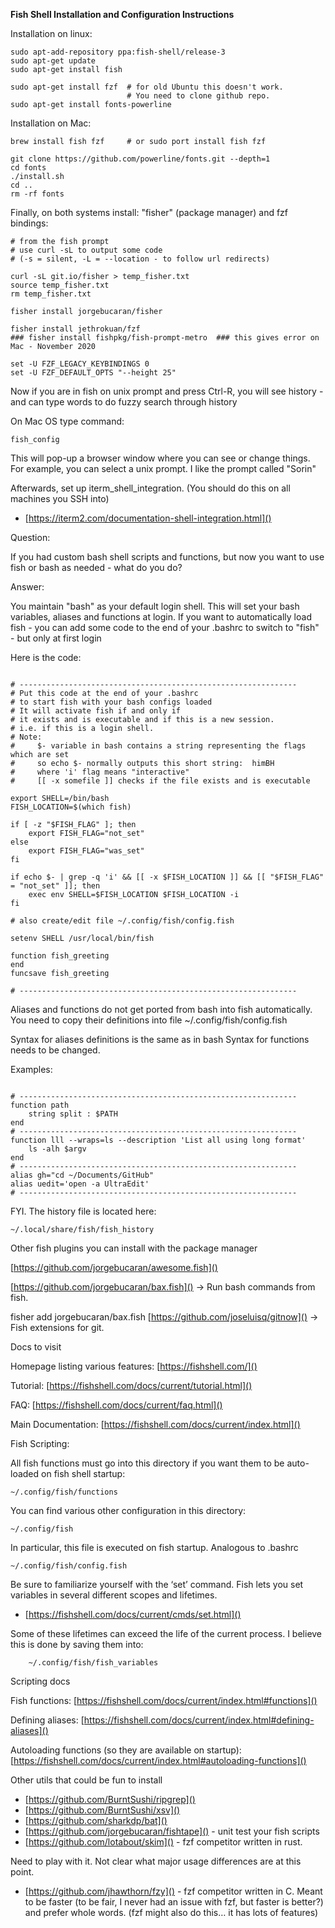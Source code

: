 <b>Fish Shell Installation and Configuration Instructions</b>


Installation on linux:

``` 
sudo apt-add-repository ppa:fish-shell/release-3
sudo apt-get update
sudo apt-get install fish

sudo apt-get install fzf  # for old Ubuntu this doesn't work. 
                          # You need to clone github repo.
sudo apt-get install fonts-powerline
```

Installation on Mac:

```
brew install fish fzf     # or sudo port install fish fzf

git clone https://github.com/powerline/fonts.git --depth=1
cd fonts
./install.sh
cd ..
rm -rf fonts
```


Finally, on both systems install:
"fisher" (package manager) and fzf bindings:

```
# from the fish prompt
# use curl -sL to output some code 
# (-s = silent, -L = --location - to follow url redirects)

curl -sL git.io/fisher > temp_fisher.txt
source temp_fisher.txt 
rm temp_fisher.txt

fisher install jorgebucaran/fisher

fisher install jethrokuan/fzf
### fisher install fishpkg/fish-prompt-metro  ### this gives error on Mac - November 2020

set -U FZF_LEGACY_KEYBINDINGS 0
set -U FZF_DEFAULT_OPTS "--height 25"
```

Now if you are in fish on unix prompt and press Ctrl-R, you will see history - and can type words to do fuzzy search through history

On Mac OS type command:

```
fish_config
```

This will pop-up a browser window where you can see or change things.
For example, you can select a unix prompt. I like the prompt called "Sorin"


Afterwards, set up iterm_shell_integration. 
(You should do this on all machines you SSH into)
 - [https://iterm2.com/documentation-shell-integration.html]()


Question:

If you had custom bash shell scripts and functions, 
but now you want to use fish or bash as needed - what do you do?

Answer:

You maintain "bash" as your default login shell. 
This will set your bash variables, aliases and functions at login.
If you want to automatically load fish - you can add some code
to the end of your .bashrc to switch to "fish" - but only at first login

Here is the code:

```

# --------------------------------------------------------------
# Put this code at the end of your .bashrc 
# to start fish with your bash configs loaded
# It will activate fish if and only if 
# it exists and is executable and if this is a new session.
# i.e. if this is a login shell. 
# Note:
#     $- variable in bash contains a string representing the flags which are set
#     so echo $- normally outputs this short string:  himBH
#     where 'i' flag means "interactive"
#     [[ -x somefile ]] checks if the file exists and is executable

export SHELL=/bin/bash
FISH_LOCATION=$(which fish)

if [ -z "$FISH_FLAG" ]; then
    export FISH_FLAG="not_set"
else
    export FISH_FLAG="was_set"
fi

if echo $- | grep -q 'i' && [[ -x $FISH_LOCATION ]] && [[ "$FISH_FLAG" = "not_set" ]]; then
    exec env SHELL=$FISH_LOCATION $FISH_LOCATION -i
fi

# also create/edit file ~/.config/fish/config.fish

setenv SHELL /usr/local/bin/fish

function fish_greeting
end
funcsave fish_greeting

# --------------------------------------------------------------
```

Aliases and functions do not get ported from bash into fish automatically. You need to copy their definitions into file ~/.config/fish/config.fish

Syntax for aliases definitions is the same as in bash
Syntax for functions needs to be changed.

Examples:

```

# --------------------------------------------------------------
function path
    string split : $PATH
end
# --------------------------------------------------------------
function lll --wraps=ls --description 'List all using long format'
    ls -alh $argv
end
# --------------------------------------------------------------
alias gh="cd ~/Documents/GitHub"
alias uedit='open -a UltraEdit'
# --------------------------------------------------------------
```


FYI. The history file is located here: 

```
~/.local/share/fish/fish_history
```

Other fish plugins you can install with the package manager

[https://github.com/jorgebucaran/awesome.fish]() 

[https://github.com/jorgebucaran/bax.fish]() -> Run bash commands from fish.

fisher add jorgebucaran/bax.fish
[https://github.com/joseluisq/gitnow]() -> Fish extensions for git.

Docs to visit

Homepage listing various features: [https://fishshell.com/]()

Tutorial: [https://fishshell.com/docs/current/tutorial.html]()

FAQ: [https://fishshell.com/docs/current/faq.html]()

Main Documentation: [https://fishshell.com/docs/current/index.html]()

Fish Scripting:

All fish functions must go into this directory if you want them to be auto-loaded on fish shell startup:

```
~/.config/fish/functions
```

You can find various other configuration in this directory:

```
~/.config/fish
```

In particular, this file is executed on fish startup. Analogous to .bashrc

```
~/.config/fish/config.fish
```

Be sure to familiarize yourself with the ‘set’ command. 
Fish lets you set variables in several different scopes and lifetimes.

 - [https://fishshell.com/docs/current/cmds/set.html]() 

Some of these lifetimes can exceed the life of the current process. 
I believe this is done by saving them into:

```
    ~/.config/fish/fish_variables
```

Scripting docs

Fish functions: [https://fishshell.com/docs/current/index.html#functions]()

Defining aliases: [https://fishshell.com/docs/current/index.html#defining-aliases]()

Autoloading functions (so they are available on startup): [https://fishshell.com/docs/current/index.html#autoloading-functions]()


Other utils that could be fun to install
 - [https://github.com/BurntSushi/ripgrep]()
 - [https://github.com/BurntSushi/xsv]()
 - [https://github.com/sharkdp/bat]() 
 - [https://github.com/jorgebucaran/fishtape]() - unit test your fish scripts
 - [https://github.com/lotabout/skim]() - fzf competitor written in rust. 

Need to play with it. Not clear what major usage differences are at this point.
 - [https://github.com/jhawthorn/fzy]() - fzf competitor written in C. Meant to be faster (to be fair, I never had an issue with fzf, but faster is better?) and prefer whole words. (fzf might also do this… it has lots of features)
